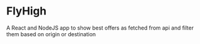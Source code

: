# FlyHigh
A React and NodeJS app to show best offers as fetched from api and filter them based on origin or destination
